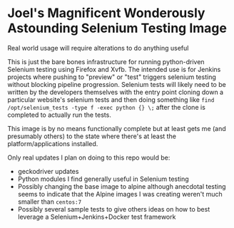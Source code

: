 # Joel's Magnificent Wonderously Astounding Selenium Testing Image

Real world usage will require alterations to do anything useful
 
This is just the bare bones infrastructure for running python-driven Selenium testing using Firefox and Xvfb. The intended use is for Jenkins projects where pushing to "preview" or "test" triggers selenium testing without blocking pipeline progression. Selenium tests will likely need to be written by the developers themselves with the entry point cloning down a particular website's selenium tests and then doing something like `find /opt/selenium_tests -type f -exec python {} \;` after the clone is completed to actually run the tests.

This image is by no means functionally complete but at least gets me (and presumably others) to the state where there's at least the platform/applications installed. 

Only real updates I plan on doing to this repo would be:

- geckodriver updates 
- Python modules I find generally useful in Selenium testing
- Possibly changing the base image to alpine although anecdotal testing seems to indicate that the Alpine images I was creating weren't much smaller than `centos:7`
- Possibly several sample tests to give others ideas on how to best leverage a Selenium+Jenkins+Docker test framework
